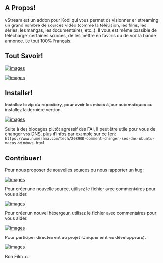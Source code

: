 ## A Propos!

vStream est un addon pour Kodi qui vous permet de visionner en streaming un grand nombre de sources vidéo (comme la télévision, les films, les séries, les mangas, les documentaires, etc..). Il vous est même possible de télécharger certaines sources, de les mettre en favoris ou de voir la bande annonce. Le tout 100% Français.

## Tout Savoir!

[![images](https://img.shields.io/badge/Visiter-vstream&#46;io-yellowgreen.svg?style=for-the-badge)](https://kodi-vstream.github.io/)

[![images](https://img.shields.io/badge/Communauté-KodiFR-yellowgreen.svg?style=for-the-badge)](http://kodi-fr.rf.gd/)

## Installer!

Installez le zip du repository, pour avoir les mises à jour automatiques ou installez la dernière version.

[![images](https://img.shields.io/badge/T%C3%A9l%C3%A9charger-Repository-blue.svg?style=for-the-badge)](https://github.com/Kodi-vStream/venom-xbmc-addons/releases/tag/0.0.3)

Suite à des blocages plutôt agressif des FAI, il peut être utile pour vous de changer vos DNS, plus d'infos par exemple sur ce lien: `https://www.numerama.com/tech/208908-comment-changer-ses-dns-ubuntu-macos-windows.html`

## Contribuer!

Pour nous proposer de nouvelles sources ou nous rapporter un bug:

[![images](https://img.shields.io/badge/Github-Issues-blue.svg?style=for-the-badge)](https://github.com/Kodi-vStream/venom-xbmc-addons/issues)

Pour créer une nouvelle source, utilisez le fichier avec commentaires pour vous aider.

[![images](https://img.shields.io/badge/Fichier-Source-green.svg?style=for-the-badge)](https://github.com/Kodi-vStream/venom-xbmc-addons/blob/Beta/ajouter_une_source.py)

Pour créer un nouvel hébergeur, utilisez le fichier avec commentaires pour vous aider.

[![images](https://img.shields.io/badge/Fichier-H%C3%A9bergeur-yellow.svg?style=for-the-badge)](https://github.com/Kodi-vStream/venom-xbmc-addons/blob/Beta/ajouter_un_hebergeur.py)

Pour participer directement au projet (Uniquement les développeurs):

[![images](https://img.shields.io/badge/T%C3%A9l%C3%A9charger-B%C3%AAta-orange.svg?style=for-the-badge)](https://minhaskamal.github.io/DownGit/#/home?url=https:%2F%2Fgithub.com%2FKodi-vStream%2Fvenom-xbmc-addons%2Ftree%2FBeta%2Fplugin.video.vstream)


Bon Film ++
